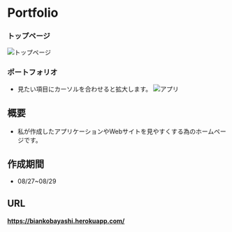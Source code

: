 # Portfolio

### トップページ
![トップページ](https://i.gyazo.com/a9e9d8691a43f3ad797856e107e4854c.jpg)

### ポートフォリオ
- 見たい項目にカーソルを合わせると拡大します。
![アプリ](peace.jpeg)

## 概要
- 私が作成したアプリケーションやWebサイトを見やすくする為のホームページです。

## 作成期間
- 08/27~08/29

## URL
####  https://biankobayashi.herokuapp.com/